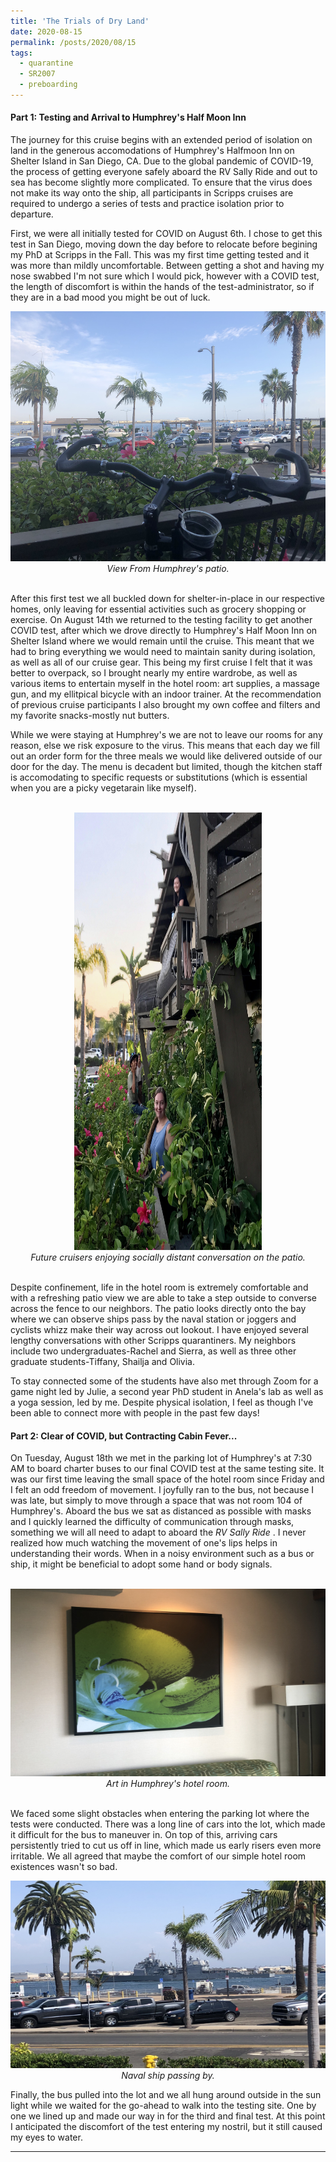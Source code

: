 ```yaml
---
title: 'The Trials of Dry Land'
date: 2020-08-15
permalink: /posts/2020/08/15
tags:
  - quarantine
  - SR2007
  - preboarding
---
```


#### Part 1: Testing and Arrival to Humphrey's Half Moon Inn
The journey for this cruise begins with an extended period of isolation on land in the generous accomodations of Humphrey's Halfmoon Inn on Shelter Island in San Diego, CA. Due to the global pandemic of COVID-19, the process of getting everyone safely aboard the RV Sally Ride and out to sea has become slightly more complicated. To ensure that the virus does not make its way onto the ship, all participants in Scripps cruises are required to undergo a series of tests and practice isolation prior to departure.

First, we were all initially tested for COVID on August 6th. I chose to get this test in San Diego, moving down the day before to relocate before begining my PhD at Scripps in the Fall. This was my first time getting tested and it was more than mildly uncomfortable. Between getting a shot and having my nose swabbed I'm not sure which I would pick, however with a COVID test, the length of discomfort is within the hands of the test-administrator, so if they are in a bad mood you might be out of luck.
<br>
<center>
    <div>
        <img src="/images/sr2007bp1_2.JPG" width="600" height="400"/>
    </div>
    <i>View From Humphrey's patio.</i>
</center>
<br>


After this first test we all buckled down for shelter-in-place in our respective homes, only leaving for essential activities such as grocery shopping or exercise. On August 14th we returned to the testing facility to get another COVID test, after which we drove directly to Humphrey's Half Moon Inn on Shelter Island where we would remain until the cruise. This meant that we had to bring everything we would need to maintain sanity during isolation, as well as all of our cruise gear. This being my first cruise I felt that it was better to overpack, so I brought nearly my entire wardrobe, as well as various items to entertain myself in the hotel room: art supplies, a massage gun, and my ellitpical bicycle with an indoor trainer. At the recommendation of previous cruise participants I also brought my own coffee and filters and my favorite snacks-mostly nut butters.

While we were staying at Humphrey's we are not to leave our rooms for any reason, else we risk exposure to the virus. This means that each day we fill out an order form for the three meals we would like delivered outside of our door for the day. The menu is decadent but limited, though the kitchen staff is accomodating to specific requests or substitutions (which is essential when you are a picky vegetarain like myself). 

<br>
<center>
    <div>
        <img src="/images/quarantine_humphreys.jpg" width="300" height="700"/>
    </div>
    <i>Future cruisers enjoying socially distant conversation on the patio. </i>
</center>
<br>

Despite confinement, life in the hotel room is extremely comfortable and with a refreshing patio view we are able to take a step outside to converse across the fence to our neighbors. The patio looks directly onto the bay where we can observe ships pass by the naval station or joggers and cyclists whizz make their way across out lookout. I have enjoyed several lengthy conversations with other Scripps quarantiners. My neighbors include two undergraduates-Rachel and Sierra, as well as three other graduate students-Tiffany, Shailja and Olivia. 

To stay connected some of the students have also met through Zoom for a game night led by Julie, a second year PhD student in Anela's lab as well as a yoga session, led by me. Despite physical isolation, I feel as though I've been able to connect more with people in the past few days!


#### Part 2: Clear of COVID, but Contracting Cabin Fever...

On Tuesday, August 18th we met in the parking lot of Humphrey's at 7:30 AM to board charter buses to our final COVID test at the same testing site. It was our first time leaving the small space of the hotel room since Friday and I felt an odd freedom of movement. I joyfully ran to the bus, not because I was late, but simply to move through a space that was not room 104 of Humphrey's. Aboard the bus we sat as distanced as possible with masks and I quickly learned the difficulty of communication through masks, something we will all need to adapt to aboard the <i> RV Sally Ride </i>. I never realized how much watching the movement of one's lips helps in understanding their words. When in a noisy environment such as a bus or ship, it might be beneficial to adopt some hand or body signals.

<br>
<center>
    <div>
        <img src="/images/hotel_art.jpg" width="700" height="300"/>
    </div>
    <i>Art in Humphrey's hotel room. </i>
</center>
<br>

We faced some slight obstacles when entering the parking lot where the tests were conducted. There was a long line of cars into the lot, which made it difficult for the bus to maneuver in. On top of this, arriving cars persistently tried to cut us off in line, which made us early risers even more irritable. We all agreed that maybe the comfort of our simple hotel room existences wasn't so bad. 

<center>
    <div>
        <img src="/images/naval_ship.jpg" width="700" height="300"/>
    </div>
    <i>Naval ship passing by. </i>
</center>

Finally, the bus pulled into the lot and we all hung around outside in the sun light while we waited for the go-ahead to walk into the testing site. One by one we lined up and made our way in for the third and final test. At this point I anticipated the discomfort of the test entering my nostril, but it still caused my eyes to water. 

------